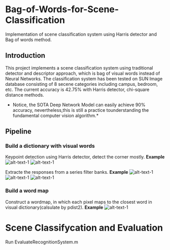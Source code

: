 # Bag-of-Words-for-Scene-Classification
Implementation of scene classification system using Harris detector and Bag of words method.
## Introduction 

This project implements a scene classification system using traditional detector and descriptor approach, which is bag of visual words instead of Neural Networks. The classification system has been tested on SUN Image database consisting of 8 secene categories including campus, bedroom, etc. The current accuracy is 42.75% with Harris detector, chi-square distance methods.  
* Notice, the SOTA Deep Network Model can easily achieve 90% accuracy, nevertheless,this is still a practice tounderstanding the fundamental computer vision algorithm.*

## Pipeline
### Build a dictionary with visual words
Keypoint detection using Harris detector, detect the corner mostly.
**Example**
![alt-text-1](pic/500%20harris%20points_3.jpg "harris detector")
![alt-text-1](pic/500%20random%20points_2.jpg "random points")


Extracte the responses from a series filter banks.
**Example**
![alt-text-1](pic/response_12.jpg "filter1")
![alt-text-1](pic/response_24.jpg "filter2") 
![alt-text-1](pic/response_36.jpeg "filter3")

### Build a word map
Construct a wordmap, in which each pixel maps to the closest word in visual dictionary(calsulate by pdist2).
**Example**
![alt-text-1](pic/sun_aferisdmjeibigjh_wordMap.jpg "wordmap")

# Scene Classifycation and Evaluation
Run EvaluateRecognitionSystem.m
